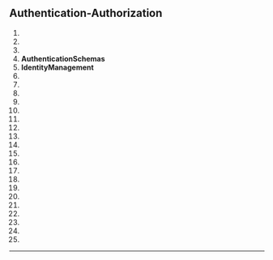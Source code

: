 ## Authentication-Authorization

 1. 
 2. 
 3. 
 4. **AuthenticationSchemas**
 5. **IdentityManagement**
 6. 
 7. 
 8. 
 9. 
 10. 
 11. 
 12. 
 13. 
 14. 
 15. 
 16.  
 17.  
 18.  
 19.  
 20.  
 21.  
 22.  
 23.  
 24.  
 25. 
---
